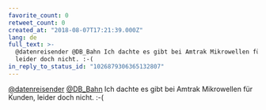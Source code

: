 ```yaml
---
favorite_count: 0
retweet_count: 0
created_at: "2018-08-07T17:21:39.000Z"
lang: de
full_text: >-
  @datenreisender @DB_Bahn Ich dachte es gibt bei Amtrak Mikrowellen für Kunden,
  leider doch nicht. :-(
in_reply_to_status_id: "1026879306365132807"
---
```


[@datenreisender](https://twitter.com/datenreisender)
[@DB_Bahn](https://twitter.com/DB_Bahn) Ich dachte es gibt bei Amtrak
Mikrowellen für Kunden, leider doch nicht. :-(
